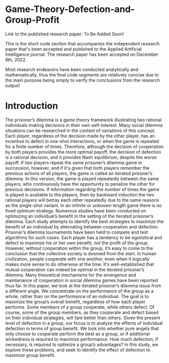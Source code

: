 # Game-Theory-Defection-and-Group-Profit

Link to the published research paper: To Be Added Soon!

This is the short code section that accompanies the independent research paper that's been accepted and published to the Applied Artificial Intelligence journal. The research paper has been accepted on December 8th, 2022.

Most research endeavors have been conducted analytically and mathematically, thus the final code segments are relatively concise due to the main purpose being simply to verify the conclusions from the research output!

# Introduction

The prisoner’s dilemma is a game theory framework illustrating two rational individuals making decisions in their own self-interest. Many social dilemma situations can be researched in the context of variations of this concept. Each player, regardless of the decision made by the other player, has an incentive to defect in one-shot interactions, or when the game is repeated for a finite number of times. Therefore, although the decision of cooperation by both players provides the more optimal payoff, the decision of defection is a rational decision, and it provides Nash equilibrium, despite the worse payoff. 
If two players repeat the same prisoner’s dilemma game in succession, however, and if it's given that both players remember the previous actions of all players, the game is called an iterated prisoner’s dilemma. In this version, the game is played repeatedly between the same players, who continuously have the opportunity to penalize the other for previous decisions. If information regarding the number of times the game is played is available to the players, then by backward induction the two rational players will betray each other repeatedly due to the same reasons as the single-shot variant. In an infinite or unknown length game there is no fixed optimum strategy.
Numerous studies have been conducted on optimizing an individual’s benefit in the setting of the iterated prisoner’s dilemma. Each study attempts to identify the best strategies to maximize the benefit of an individual by alternating between cooperation and defection. Prisoner’s dilemma tournaments have been held to compete and test algorithms for such cases. 
Each player has a tendency to be egotistical and defect to maximize his or her own benefit, not the profit of the group. However, without cooperation within the group, it’s easy to come to the conclusion that the collective society is doomed from the start. In human civilization, people cooperate with one another, even when it logically makes more sense to do otherwise at the time. It’s well-established that mutual cooperation can indeed be optimal in the iterated prisoner’s dilemma. Many theoretical mechanisms for the emergence and maintenance of cooperation in social dilemma games have been reported thus far.
In this paper, we look at the iterated prisoner’s dilemma issue from a different angle. We concentrate on the performance of the group as a whole, rather than on the performance of an individual. The goal is to maximize the group’s overall benefit, regardless of how each player performs.
Some members of a group cooperate, while others defect. Of course, some of the group members, as they cooperate and defect based on their individual strategies, will fare better than others. Given the present level of defection in a group, our focus is to analyze the effects of individual defection in terms of group benefit.
We look into whether pure angels that only choose to cooperate perform the best as a group, or if additional wickedness is required to maximize performance. How much defection, if necessary, is required to optimize a group’s advantages? In this study, we explore these problems, and seek to identify the effect of defection to maximize group benefit.
